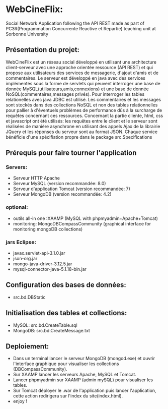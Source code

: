 # WebCineFlix:
Social Network Application following the API REST made as part of PC3R(Programmation Concurrente Reactive et Repartie) teaching unit at Sorbonne University


## Présentation du projet:
WebCineFlix est un réseau social développé en utilisant une architecture client-serveur avec une approche orientée ressource (API REST)  et qui propose aux utilisateurs des services de messagerie, d'ajout d'amis et de commentaires. Le serveur est développé en java avec des services implémentés sous la forme de servlets qui peuvent interroger une base de donnée MySQL(utilisateurs,amis,connexions) et une base de donnée NoSQL(commentaires,messages privés). Pour interroger les tables relationelles avec java JDBC est utilisé. Les commentaires et les messages sont stockés dans des collections NoSQL et non des tables relationnelles pour pallier à d'éventuels problèmes de performance dûs à la surcharge de requêtes concernant ces ressources.
Concernant la partie cliente, html, css et javascript ont été utilisés: les requêtes entre le client et le serveur sont réalisées de manière asynchrone en utilisant des appels Ajax de la librairie JQuery et les réponses du serveur sont au format JSON.
Chaque service bénéficie d'une spécifiation propre dans le package src.Specifications

## Prérequis pour faire tourner l'application   
### Servers:    
- Serveur HTTP Apache   
- Serveur MySQL (version recommandée: 8.0)   
- Serveur d'application Tomcat (version recommandée: 7)   
- Serveur MongoDB (version recommandée: 4.2)   
 
### optional:   
- outils all-in one :XAAMP (MySQL with phpmyadmin+Apache+Tomcat)   
- monitoring: MongoDBCompassCommunity (graphical interface for monitoring mongoDB collections)   
 
### jars Eclipse: 
- javax.servlet-api-3.1.0.jar 
- json-org.jar 
- mongo-java-driver-3.12.5.jar 
- mysql-connector-java-5.1.18-bin.jar
  
## Configuration des bases de données:   
- src.bd.DBStatic

## Initialisation des tables et collections:  
- MySQL: src.bd.CreateTable.sql  
- MongoDB: src.bd.CreateMessage.txt  

## Deploiement:  
- Dans un terminal lancer le serveur MongoDB (mongod.exe) et ouvrir l'interface graphique pour visualiser les collections (DBCompassCommunity).   
- Sur XAAMP lancer les serveurs Apache, MySQL et Tomcat.  
- Lancer phpmyadmin sur XAAMP (admin mySQL) pour visualiser les tables.   
- Sur Tomcat déployer le .war de l'application puis lancer l'application, cette action redirigera sur l'index du site(index.html).   
- enjoy !
    







